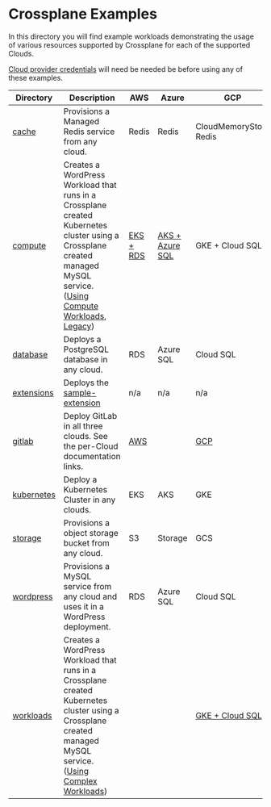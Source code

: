 # Crossplane Examples

In this directory you will find example workloads demonstrating the usage of various resources supported by Crossplane for each of the supported Clouds.

[Cloud provider credentials](../../docs/cloud-providers.md) will need be needed be before using any of these examples.

| Directory | Description | AWS | Azure | GCP
| ---       | ---         | --- | ---   | ---
| [cache](cache/)     | Provisions a Managed Redis service from any cloud. | Redis | Redis | CloudMemoryStore Redis |
| [compute](compute/)   | Creates a WordPress Workload that runs in a Crossplane created Kubernetes cluster using a Crossplane created managed MySQL service. ([Using Compute Workloads](https://github.com/crossplaneio/crossplane/blob/master/design/complex-workloads.md#complex-workloads-in-crossplane), [Legacy](https://github.com/crossplaneio/crossplane/issues/456)) | [EKS + RDS](../../docs/workloads/aws/wordpress-aws.md) | [AKS + Azure SQL](../../docs/workloads/azure/wordpress-azure.md) | GKE + Cloud SQL |
| [database](database/)  | Deploys a PostgreSQL database in any cloud. | RDS | Azure SQL | Cloud SQL |
| [extensions](extensions/) | Deploys the [sample-extension](https://github.com/crossplaneio/sample-extension) | n/a | n/a | n/a |
| [gitlab](gitlab/)    | Deploy GitLab in all three clouds. See the per-Cloud documentation links. | [AWS](../../docs/gitlab/gitlab-aws.md) | | [GCP](../../docs/gitlab/gitlab-gcp.md) |
| [kubernetes](kubernetes/) | Deploy a Kubernetes Cluster in any clouds. | EKS | AKS | GKE |
| [storage](storage/)   | Provisions a object storage bucket from any cloud. | S3 | Storage | GCS |
| [wordpress](wordpress/) | Provisions a MySQL service from any cloud and uses it in a WordPress deployment. | RDS | Azure SQL | Cloud SQL |
| [workloads](workloads/) | Creates a WordPress Workload that runs in a Crossplane created Kubernetes cluster using a Crossplane created managed MySQL service. ([Using Complex Workloads](../../design/complex-workloads.md#complex-workloads-in-crossplane)) |  |  | [GKE + Cloud SQL](../../docs/workloads/gcp/wordpress-gcp.md) |
